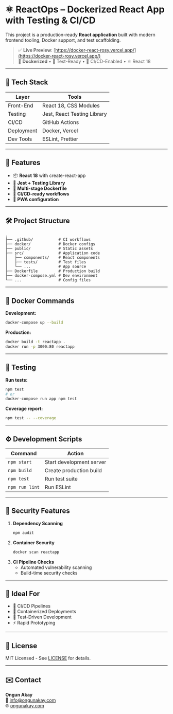 # ⚛️ ReactOps – Dockerized React App with Testing & CI/CD

This project is a production-ready **React application** built with modern frontend tooling, Docker support, and test scaffolding.

> ✅ **Live Preview**: [https://docker-react-rosy.vercel.app/](https://docker-react-rosy.vercel.app/)  
> 🐳 **Dockerized** • 🧪 Test-Ready • 🔁 CI/CD-Enabled • ⚛️ React 18

---

## 🚀 Tech Stack

| Layer        | Tools                          |
|--------------|--------------------------------|
| Front-End    | React 18, CSS Modules         |
| Testing      | Jest, React Testing Library   |
| CI/CD        | GitHub Actions                |
| Deployment   | Docker, Vercel                |
| Dev Tools    | ESLint, Prettier              |

---

## 🧰 Features

- 📦 **React 18** with create-react-app  
- 🧪 **Jest + Testing Library**  
- 🐳 **Multi-stage Dockerfile**  
- 🔧 **CI/CD-ready workflows**  
- 📱 **PWA configuration**

---

## 🛠️ Project Structure

```text
.
├── .github/           # CI workflows
├── docker/            # Docker configs
├── public/            # Static assets
├── src/               # Application code
│   ├── components/    # React components
│   ├── tests/         # Test files
│   └── ...            # App source
├── Dockerfile         # Production build
├── docker-compose.yml # Dev environment
└── ...                # Config files
```

---

## 🐳 Docker Commands

**Development:**
```bash
docker-compose up --build
```

**Production:**
```bash
docker build -t reactapp .
docker run -p 3000:80 reactapp
```

---

## 🧪 Testing

**Run tests:**
```bash
npm test
# or
docker-compose run app npm test
```

**Coverage report:**
```bash
npm test -- --coverage
```

---

## ⚙️ Development Scripts

| Command         | Action                         |
|-----------------|--------------------------------|
| `npm start`     | Start development server       |
| `npm build`     | Create production build        |
| `npm test`      | Run test suite                 |
| `npm run lint`  | Run ESLint                     |

---

## 🔐 Security Features

1. **Dependency Scanning**
   ```bash
   npm audit
   ```
2. **Container Security**
   ```bash
   docker scan reactapp
   ```
3. **CI Pipeline Checks**
   - Automated vulnerability scanning  
   - Build-time security checks

---

## 📌 Ideal For

- 🔄 CI/CD Pipelines  
- 🐳 Containerized Deployments  
- 🧪 Test-Driven Development  
- ⚡ Rapid Prototyping

---

## 📄 License

MIT Licensed - See [LICENSE](LICENSE) for details.

---

## ✉️ Contact

**Ongun Akay**  
📧 info@ongunakay.com  
🌐 [ongunakay.com](https://ongunakay.com)
